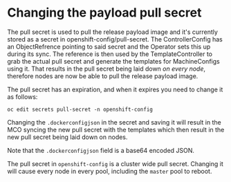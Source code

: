 # Changing the payload pull secret

The pull secret is used to pull the release payload image and it's currently stored as a secret in openshift-config/pull-secret.
The ControllerConfig has an ObjectRefrence pointing to said secret and the Operator sets this up during its sync.
The reference is then used by the TemplateController to grab the actual pull secret and generate the templates for MachineConfigs using it.
That results in the pull secret being laid down *on every node*, therefore nodes are now be able to pull the release payload image.

The pull secret has an expiration, and when it expires you need to change it as follows:

```
oc edit secrets pull-secret -n openshift-config
```

Changing the `.dockerconfigjson` in the secret and saving it will result in the MCO syncing the new pull secret with the templates which then
result in the new pull secret being laid down on nodes.

Note that the `.dockerconfigjson` field is a base64 encoded JSON.

The pull secret in `openshift-config` is a cluster wide pull secret. Changing it will cause every node in every pool, including the `master` pool to reboot.

